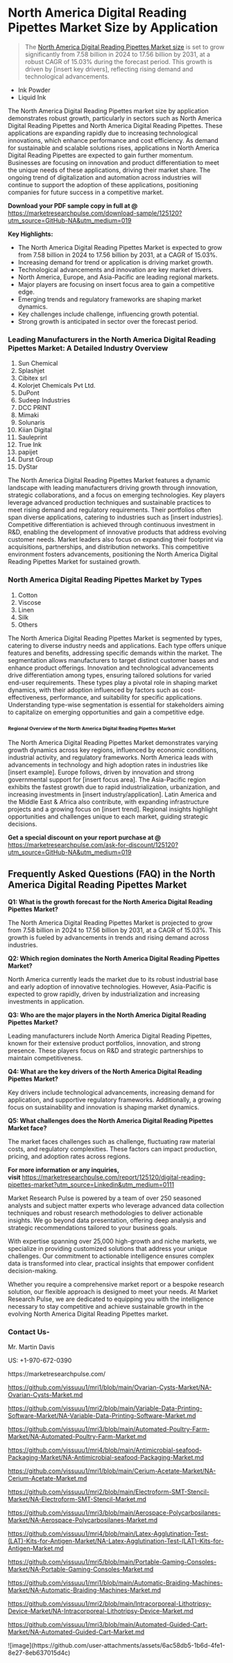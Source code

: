 <h1>North America Digital Reading Pipettes Market&nbsp;Size by Application</h1><blockquote><p>The <a href="https://marketresearchpulse.com/download-sample/125120?utm_source=GitHub-NA&amp;utm_medium=019">North America Digital Reading Pipettes Market size</a> is set to grow significantly from 7.58 billion in 2024 to 17.56 billion by 2031, at a robust CAGR of 15.03% during the forecast period. This growth is driven by [insert key drivers], reflecting rising demand and technological advancements.</p></blockquote><ul><li>Ink Powder<li> Liquid Ink</li></ul><p>The North America Digital Reading Pipettes market size by application demonstrates robust growth, particularly in sectors such as North America Digital Reading Pipettes and North America Digital Reading Pipettes. These applications are expanding rapidly due to increasing technological innovations, which enhance performance and cost efficiency. As demand for sustainable and scalable solutions rises, applications in North America Digital Reading Pipettes are expected to gain further momentum. Businesses are focusing on innovation and product differentiation to meet the unique needs of these applications, driving their market share. The ongoing trend of digitalization and automation across industries will continue to support the adoption of these applications, positioning companies for future success in a competitive market.</p><p><strong>Download your PDF sample copy in full at @ </strong><a href="https://marketresearchpulse.com/download-sample/125120?utm_source=GitHub-NA&amp;utm_medium=019">https://marketresearchpulse.com/download-sample/125120?utm_source=GitHub-NA&amp;utm_medium=019</a></p><p><strong>Key Highlights: </strong></p><ul><li>The North America Digital Reading Pipettes Market is expected to grow from 7.58 billion in 2024 to 17.56 billion by 2031, at a CAGR of 15.03%.</li><li>Increasing demand for trend or application is driving market growth.</li><li>Technological advancements and innovation are key market drivers.</li><li>North America, Europe, and Asia-Pacific are leading regional markets.</li><li>Major players are focusing on insert focus area to gain a competitive edge.</li><li>Emerging trends and regulatory frameworks are shaping market dynamics.</li><li>Key challenges include challenge, influencing growth potential.</li><li>Strong growth is anticipated in sector over the forecast period.</li></ul><h3>Leading Manufacturers in the North America Digital Reading Pipettes Market: A Detailed Industry Overview</h3><ol><li>Sun Chemical</li><li>Splashjet</li><li>Cibitex srl</li><li>Kolorjet Chemicals Pvt Ltd.</li><li>DuPont</li><li>Sudeep Industries</li><li>DCC PRINT</li><li>Mimaki</li><li>Solunaris</li><li>Kiian Digital</li><li>Sauleprint</li><li>True Ink</li><li>papijet</li><li>Durst Group</li><li>DyStar</li></ol><div class="flex max-w-full flex-col flex-grow"><div class="min-h-8 text-message flex w-full flex-col items-end gap-2 whitespace-normal break-words [.text-message+&amp;]:mt-5" dir="auto" data-message-author-role="assistant" data-message-id="fd8432e4-4910-450d-b182-61b7bfb0a01f" data-message-model-slug="gpt-4o"><div class="flex w-full flex-col gap-1 empty:hidden first:pt-[3px]"><div class="markdown prose w-full break-words dark:prose-invert light"><p>The North America Digital Reading Pipettes Market features a dynamic landscape with leading manufacturers driving growth through innovation, strategic collaborations, and a focus on emerging technologies. Key players leverage advanced production techniques and sustainable practices to meet rising demand and regulatory requirements. Their portfolios often span diverse applications, catering to industries such as [insert industries]. Competitive differentiation is achieved through continuous investment in R&amp;D, enabling the development of innovative products that address evolving customer needs. Market leaders also focus on expanding their footprint via acquisitions, partnerships, and distribution networks. This competitive environment fosters advancements, positioning the North America Digital Reading Pipettes Market for sustained growth.</p></div></div></div></div><h3>North America Digital Reading Pipettes Market by Types</h3><ol><li>Cotton<li> Viscose<li> Linen<li> Silk<li> Others</li></ol><div class="flex max-w-full flex-col flex-grow"><div class="min-h-8 text-message flex w-full flex-col items-end gap-2 whitespace-normal break-words [.text-message+&amp;]:mt-5" dir="auto" data-message-author-role="assistant" data-message-id="084470be-0bb7-4664-bddf-5156b4f41249" data-message-model-slug="gpt-4o-mini"><div class="flex w-full flex-col gap-1 empty:hidden first:pt-[3px]"><div class="markdown prose w-full break-words dark:prose-invert light"><p>The North America Digital Reading Pipettes Market is segmented by types, catering to diverse industry needs and applications. Each type offers unique features and benefits, addressing specific demands within the market. The segmentation allows manufacturers to target distinct customer bases and enhance product offerings. Innovation and technological advancements drive differentiation among types, ensuring tailored solutions for varied end-user requirements. These types play a pivotal role in shaping market dynamics, with their adoption influenced by factors such as cost-effectiveness, performance, and suitability for specific applications. Understanding type-wise segmentation is essential for stakeholders aiming to capitalize on emerging opportunities and gain a competitive edge.</p></div></div></div></div><h3><span style="font-size: 11px;">Regional Overview of the North America Digital Reading Pipettes Market</span></h3><div class="flex max-w-full flex-col flex-grow"><div class="min-h-8 text-message flex w-full flex-col items-end gap-2 whitespace-normal break-words [.text-message+&amp;]:mt-5" dir="auto" data-message-author-role="assistant" data-message-id="e9038762-ce64-4e30-91c9-9bd413514231" data-message-model-slug="gpt-4o-mini"><div class="flex w-full flex-col gap-1 empty:hidden first:pt-[3px]"><div class="markdown prose w-full break-words dark:prose-invert light"><p>The North America Digital Reading Pipettes Market demonstrates varying growth dynamics across key regions, influenced by economic conditions, industrial activity, and regulatory frameworks. North America leads with advancements in technology and high adoption rates in industries like [insert example]. Europe follows, driven by innovation and strong governmental support for [insert focus area]. The Asia-Pacific region exhibits the fastest growth due to rapid industrialization, urbanization, and increasing investments in [insert industry/application]. Latin America and the Middle East &amp; Africa also contribute, with expanding infrastructure projects and a growing focus on [insert trend]. Regional insights highlight opportunities and challenges unique to each market, guiding strategic decisions.</p></div></div></div></div><p><strong>Get a special discount on your report purchase at @ </strong><a href="https://marketresearchpulse.com/ask-for-discount/125120?utm_source=GitHub-NA&amp;utm_medium=019">https://marketresearchpulse.com/ask-for-discount/125120?utm_source=GitHub-NA&amp;utm_medium=019</a></p><h2>Frequently Asked Questions (FAQ) in the North America Digital Reading Pipettes Market</h2><p><strong>Q1: What is the growth forecast for the North America Digital Reading Pipettes Market?</strong></p><p>The North America Digital Reading Pipettes Market is projected to grow from 7.58 billion in 2024 to 17.56 billion by 2031, at a CAGR of 15.03%. This growth is fueled by advancements in trends and rising demand across industries.</p><p><strong>Q2: Which region dominates the North America Digital Reading Pipettes Market?</strong></p><p>North America currently leads the market due to its robust industrial base and early adoption of innovative technologies. However, Asia-Pacific is expected to grow rapidly, driven by industrialization and increasing investments in application.</p><p><strong>Q3: Who are the major players in the North America Digital Reading Pipettes Market?</strong></p><p>Leading manufacturers include North America Digital Reading Pipettes, known for their extensive product portfolios, innovation, and strong presence. These players focus on R&amp;D and strategic partnerships to maintain competitiveness.</p><p><strong>Q4: What are the key drivers of the North America Digital Reading Pipettes Market?</strong></p><p>Key drivers include technological advancements, increasing demand for application, and supportive regulatory frameworks. Additionally, a growing focus on sustainability and innovation is shaping market dynamics.</p><p><strong>Q5: What challenges does the North America Digital Reading Pipettes Market face?</strong></p><p>The market faces challenges such as challenge, fluctuating raw material costs, and regulatory complexities. These factors can impact production, pricing, and adoption rates across regions.</p><p><strong>For more information or any inquiries, visit&nbsp;</strong><a href="https://marketresearchpulse.com/report/125120/digital-reading-pipettes-market?utm_source=Linkedin&utm_medium=0111">https://marketresearchpulse.com/report/125120/digital-reading-pipettes-market?utm_source=Linkedin&utm_medium=0111</a></p><p>Market Research Pulse is powered by a team of over 250 seasoned analysts and subject matter experts who leverage advanced data collection techniques and robust research methodologies to deliver actionable insights. We go beyond data presentation, offering deep analysis and strategic recommendations tailored to your business goals.</p><p>With expertise spanning over 25,000 high-growth and niche markets, we specialize in providing customized solutions that address your unique challenges. Our commitment to actionable intelligence ensures complex data is transformed into clear, practical insights that empower confident decision-making.</p><p>Whether you require a comprehensive market report or a bespoke research solution, our flexible approach is designed to meet your needs. At Market Research Pulse, we are dedicated to equipping you with the intelligence necessary to stay competitive and achieve sustainable growth in the evolving North America Digital Reading Pipettes market.</p><h3><strong>Contact Us-</strong></h3><p>Mr. Martin Davis</p><p>US: +1-970-672-0390</p><p>https://marketresearchpulse.com/</p><p><a href="https://github.com/vissuuu1/mri1/blob/main/Ovarian-Cysts-Market/NA-Ovarian-Cysts-Market.md">https://github.com/vissuuu1/mri1/blob/main/Ovarian-Cysts-Market/NA-Ovarian-Cysts-Market.md</a></p><p><a href="https://github.com/vissuuu1/mri2/blob/main/Variable-Data-Printing-Software-Market/NA-Variable-Data-Printing-Software-Market.md">https://github.com/vissuuu1/mri2/blob/main/Variable-Data-Printing-Software-Market/NA-Variable-Data-Printing-Software-Market.md</a></p><p><a href="https://github.com/vissuuu1/mri3/blob/main/Automated-Poultry-Farm-Market/NA-Automated-Poultry-Farm-Market.md">https://github.com/vissuuu1/mri3/blob/main/Automated-Poultry-Farm-Market/NA-Automated-Poultry-Farm-Market.md</a></p><p><a href="https://github.com/vissuuu1/mri4/blob/main/Antimicrobial-seafood-Packaging-Market/NA-Antimicrobial-seafood-Packaging-Market.md">https://github.com/vissuuu1/mri4/blob/main/Antimicrobial-seafood-Packaging-Market/NA-Antimicrobial-seafood-Packaging-Market.md</a></p><p><a href="https://github.com/vissuuu1/mri1/blob/main/Cerium-Acetate-Market/NA-Cerium-Acetate-Market.md">https://github.com/vissuuu1/mri1/blob/main/Cerium-Acetate-Market/NA-Cerium-Acetate-Market.md</a></p><p><a href="https://github.com/vissuuu1/mri2/blob/main/Electroform-SMT-Stencil-Market/NA-Electroform-SMT-Stencil-Market.md">https://github.com/vissuuu1/mri2/blob/main/Electroform-SMT-Stencil-Market/NA-Electroform-SMT-Stencil-Market.md</a></p><p><a href="https://github.com/vissuuu1/mri3/blob/main/Aerospace-Polycarbosilanes-Market/NA-Aerospace-Polycarbosilanes-Market.md">https://github.com/vissuuu1/mri3/blob/main/Aerospace-Polycarbosilanes-Market/NA-Aerospace-Polycarbosilanes-Market.md</a></p><p><a href="https://github.com/vissuuu1/mri4/blob/main/Latex-Agglutination-Test-(LAT)-Kits-for-Antigen-Market/NA-Latex-Agglutination-Test-(LAT)-Kits-for-Antigen-Market.md">https://github.com/vissuuu1/mri4/blob/main/Latex-Agglutination-Test-(LAT)-Kits-for-Antigen-Market/NA-Latex-Agglutination-Test-(LAT)-Kits-for-Antigen-Market.md</a></p><p><a href="https://github.com/vissuuu1/mri5/blob/main/Portable-Gaming-Consoles-Market/NA-Portable-Gaming-Consoles-Market.md">https://github.com/vissuuu1/mri5/blob/main/Portable-Gaming-Consoles-Market/NA-Portable-Gaming-Consoles-Market.md</a></p><p><a href="https://github.com/vissuuu1/mri1/blob/main/Automatic-Braiding-Machines-Market/NA-Automatic-Braiding-Machines-Market.md">https://github.com/vissuuu1/mri1/blob/main/Automatic-Braiding-Machines-Market/NA-Automatic-Braiding-Machines-Market.md</a></p><p><a href="https://github.com/vissuuu1/mri2/blob/main/Intracorporeal-Lithotripsy-Device-Market/NA-Intracorporeal-Lithotripsy-Device-Market.md">https://github.com/vissuuu1/mri2/blob/main/Intracorporeal-Lithotripsy-Device-Market/NA-Intracorporeal-Lithotripsy-Device-Market.md</a></p><p><a href="https://github.com/vissuuu1/mri3/blob/main/Automated-Guided-Cart-Market/NA-Automated-Guided-Cart-Market.md">https://github.com/vissuuu1/mri3/blob/main/Automated-Guided-Cart-Market/NA-Automated-Guided-Cart-Market.md</a></p>
![image](https://github.com/user-attachments/assets/6ac58db5-1b6d-4fe1-8e27-8eb637015d4c)
